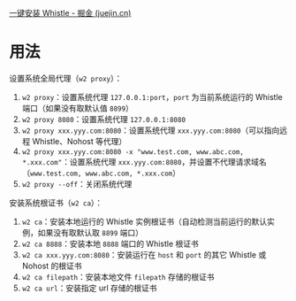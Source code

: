 

[一键安装 Whistle - 掘金 (juejin.cn)](https://juejin.cn/post/7096345607740063775)

# 用法

设置系统全局代理（`w2 proxy`）：

1. `w2 proxy`：设置系统代理 `127.0.0.1:port`，`port` 为当前系统运行的 Whistle 端口（如果没有取默认值 `8899`）
2. `w2 proxy 8080`：设置系统代理 `127.0.0.1:8080`
3. `w2 proxy xxx.yyy.com:8080`：设置系统代理 `xxx.yyy.com:8080`（可以指向远程 Whistle、Nohost 等代理）
4. `w2 proxy xxx.yyy.com:8080 -x "www.test.com, www.abc.com, *.xxx.com"`：设置系统代理 `xxx.yyy.com:8080`，并设置不代理请求域名（`www.test.com, www.abc.com, *.xxx.com`）
5. `w2 proxy --off`：关闭系统代理

安装系统根证书（`w2 ca`）：

1. `w2 ca`：安装本地运行的 Whistle 实例根证书（自动检测当前运行的默认实例，如果没有取默认取 `8899` 端口）
2. `w2 ca 8888`：安装本地 `8888` 端口的 Whistle 根证书
3. `w2 ca xxx.yyy.com:8080`：安装运行在 `host` 和 `port` 的其它 Whistle 或 Nohost 的根证书
4. `w2 ca filepath`：安装本地文件 `filepath` 存储的根证书
5. `w2 ca url`：安装指定 url 存储的根证书